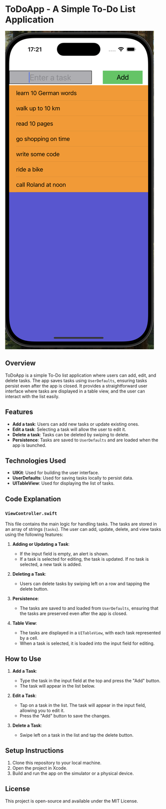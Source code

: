
# ToDoApp - A Simple To-Do List Application

![Task Image](todo.png)


## Overview

ToDoApp is a simple To-Do list application where users can add, edit, and delete tasks. The app saves tasks using `UserDefaults`, ensuring tasks persist even after the app is closed. It provides a straightforward user interface where tasks are displayed in a table view, and the user can interact with the list easily.

## Features

- **Add a task**: Users can add new tasks or update existing ones.
- **Edit a task**: Selecting a task will allow the user to edit it.
- **Delete a task**: Tasks can be deleted by swiping to delete.
- **Persistence**: Tasks are saved to `UserDefaults` and are loaded when the app is launched.

## Technologies Used

- **UIKit**: Used for building the user interface.
- **UserDefaults**: Used for saving tasks locally to persist data.
- **UITableView**: Used for displaying the list of tasks.

## Code Explanation

### `ViewController.swift`

This file contains the main logic for handling tasks. The tasks are stored in an array of strings (`tasks`). The user can add, update, delete, and view tasks using the following features:

1. **Adding or Updating a Task**:
   - If the input field is empty, an alert is shown.
   - If a task is selected for editing, the task is updated. If no task is selected, a new task is added.

2. **Deleting a Task**:
   - Users can delete tasks by swiping left on a row and tapping the delete button.

3. **Persistence**:
   - The tasks are saved to and loaded from `UserDefaults`, ensuring that the tasks are preserved even after the app is closed.

4. **Table View**:
   - The tasks are displayed in a `UITableView`, with each task represented by a cell.
   - When a task is selected, it is loaded into the input field for editing.

## How to Use

1. **Add a Task**:
   - Type the task in the input field at the top and press the "Add" button.
   - The task will appear in the list below.

2. **Edit a Task**:
   - Tap on a task in the list. The task will appear in the input field, allowing you to edit it.
   - Press the "Add" button to save the changes.

3. **Delete a Task**:
   - Swipe left on a task in the list and tap the delete button.

## Setup Instructions

1. Clone this repository to your local machine.
2. Open the project in Xcode.
3. Build and run the app on the simulator or a physical device.

## License

This project is open-source and available under the MIT License.

